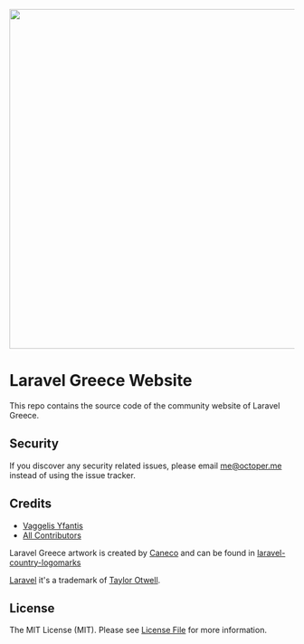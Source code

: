 <p align="center"><img src="https://raw.githubusercontent.com/caneco/laravel-country-logomarks/main/src/gr/socialcard.png" width="600"></p>

# Laravel Greece Website

This repo contains the source code of the community website of Laravel Greece.

## Security

If you discover any security related issues, please email me@octoper.me instead of using the issue tracker.

## Credits

- [Vaggelis Yfantis](https://github.com/octoper)
- [All Contributors](../../contributors)

Laravel Greece artwork is created by [Caneco](https://github.com/caneco) and can be found in [laravel-country-logomarks](https://github.com/caneco/laravel-country-logomarks)

[Laravel](https://laravel.com) it's a trademark of [Taylor Otwell](http://twitter.com/taylorotwell).

## License

The MIT License (MIT). Please see [License File](LICENSE.md) for more information.

